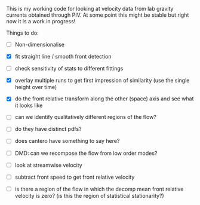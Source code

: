 This is my working code for looking at velocity data from lab gravity currents
obtained through PIV. At some point this might be stable but right now it is a
work in progress!

Things to do:

- [ ] Non-dimensionalise

- [x] fit straight line / smooth front detection
- [ ] check sensitivity of stats to different fittings

- [x] overlay multiple runs to get first impression of similarity
  (use the single height over time)

- [x] do the front relative transform along the other (space) axis
  and see what it looks like

- [ ] can we identify qualitatively different regions of the flow?
- [ ] do they have distinct pdfs?
- [ ] does cantero have something to say here?

- [ ] DMD: can we recompose the flow from low order modes?

- [ ] look at streamwise velocity
- [ ] subtract front speed to get front relative velocity
- [ ] is there a region of the flow in which the decomp mean front
  relative velocity is zero? (is this the region of statistical
  stationarity?)
